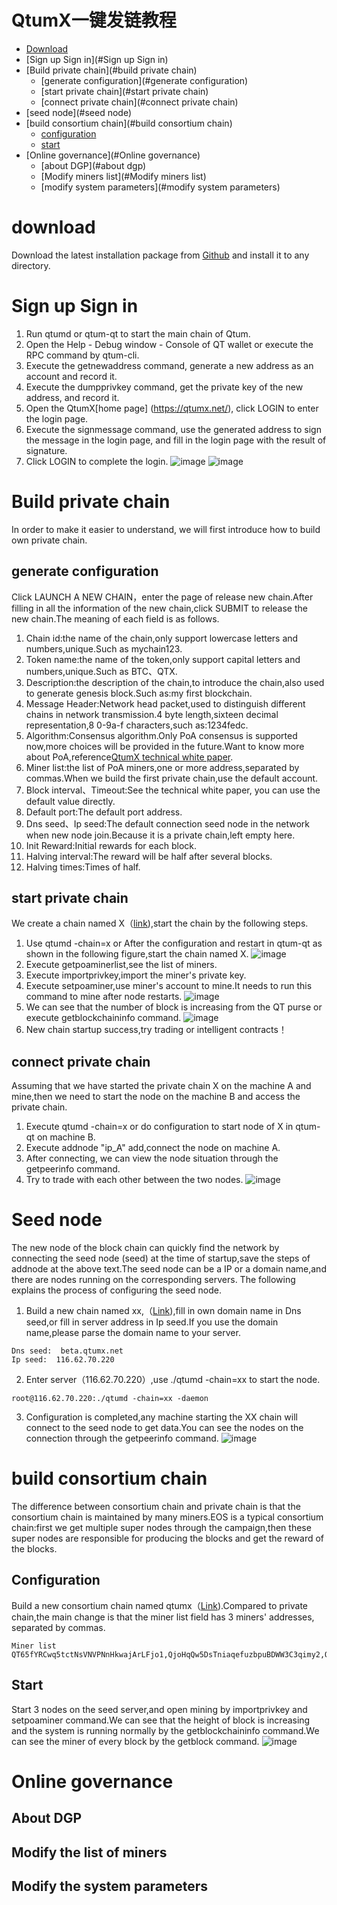 # QtumX一键发链教程

- [Download](#Download)
- [Sign up Sign in](#Sign up Sign in)
- [Build private chain](#build private chain)
    - [generate configuration](#generate configuration)
    - [start private chain](#start private chain)
    - [connect private chain](#connect private chain)
- [seed node](#seed node)
- [build consortium chain](#build consortium chain)
    - [configuration](#configuration)
    - [start](#start)
- [Online governance](#Online governance)
    - [about DGP](#about dgp)
    - [Modify miners list](#Modify miners list)
    - [modify system parameters](#modify system parameters)

# download
Download the latest installation package from [Github](https://github.com/qtumproject/qtum-enterprise/releases) and install it to any directory.

# Sign up Sign in
1. Run qtumd or qtum-qt to start the main chain of Qtum.
2. Open the Help - Debug window - Console of QT wallet or execute the RPC command by qtum-cli.
3. Execute the getnewaddress command, generate a new address as an account and record it.
4. Execute the dumpprivkey command, get the private key of the new address, and record it.
5. Open the QtumX[home page] (https://qtumx.net/), click LOGIN to enter the login page.
6. Execute the signmessage command, use the generated address to sign the message in the login page, and fill in the login page with the result of signature.
7. Click LOGIN to complete the login.
![image](3.jpg)
![image](4.jpg)

# Build private chain
In order to make it easier to understand, we will first introduce how to build own private chain.

## generate configuration
Click LAUNCH A NEW CHAIN，enter the page of release new chain.After filling in all the information of the new chain,click SUBMIT to release the new chain.The meaning of each field is as follows.
1. Chain id:the name of the chain,only support lowercase letters and numbers,unique.Such as mychain123.
2. Token name:the name of the token,only support capital letters and numbers,unique.Such as BTC、QTX.
3. Description:the description of the chain,to introduce the chain,also used to generate genesis block.Such as:my first blockchain.
4. Message Header:Network head packet,used to distinguish different chains in network transmission.4 byte length,sixteen decimal representation,8 0-9a-f characters,such as:1234fedc.
5. Algorithm:Consensus algorithm.Only PoA consensus is supported now,more choices will be provided in the future.Want to know more about PoA,reference[QtumX technical white paper](https://docs.qtum.org/zh/Technical-White-Paper-for-QtumX/).
6. Miner list:the list of PoA miners,one or more address,separated by commas.When we build the first private chain,use the default account.
7. Block interval、Timeout:See the technical white paper, you can use the default value directly.
8. Default port:The default port address.
9. Dns seed、Ip seed:The default connection seed node in the network when new node join.Because it is a private chain,left empty here.
10. Init Reward:Initial rewards for each block.
11. Halving interval:The reward will be half after several blocks.
12. Halving times:Times of half.

## start private chain
We create a chain named X（[link](https://qtumx.net/#/chain/view?chainId=x)),start the chain by the following steps.
1. Use qtumd -chain=x or After the configuration and restart in qtum-qt as shown in the following figure,start the chain named X.
![image](1.jpg)
2. Execute getpoaminerlist,see the list of miners.
3. Execute importprivkey,import the miner's private key.
4. Execute setpoaminer,use miner's account to mine.It needs to run this command to mine after node restarts.
![image](7.jpg)
5. We can see that the number of block is increasing from the QT purse or execute getblockchaininfo command.
![image](2.jpg)
6. New chain startup success,try trading or intelligent contracts！

## connect private chain
Assuming that we have started the private chain X on the machine A and mine,then we need to start the node on the machine B and access the private chain.
1. Execute qtumd -chain=x or do configuration to start node of X in qtum-qt on machine B.
2. Execute addnode "ip_A" add,connect the node on machine A.
3. After connecting, we can view the node situation through the getpeerinfo command.
4. Try to trade with each other between the two nodes.
![image](8.jpg)

# Seed node
The new node of the block chain can quickly find the network by connecting the seed node (seed) at the time of startup,save the steps of addnode at the above text.The seed node can be a IP or a domain name,and there are nodes running on the corresponding servers. The following explains the process of configuring the seed node.
1. Build a new chain named xx,（[Link](https://qtumx.net/#/chain/view?chainId=xx)),fill in own domain name in Dns seed,or fill in server address in Ip seed.If you use the domain name,please parse the domain name to your server.

```
Dns seed:  beta.qtumx.net
Ip seed:  116.62.70.220
```
2. Enter server（116.62.70.220）,use ./qtumd -chain=xx to start the node.
```
root@116.62.70.220:./qtumd -chain=xx -daemon
```
3. Configuration is completed,any machine starting the XX chain will connect to the seed node to get data.You can see the nodes on the connection through the getpeerinfo command.
![image](6.jpg)

# build consortium chain
The difference between consortium chain and private chain is that the consortium chain is maintained by many miners.EOS is a typical consortium chain:first we get multiple super nodes through the campaign,then these super nodes are responsible for producing the blocks and get the reward of the blocks.

## Configuration
Build a new consortium chain named qtumx（[Link](https://qtumx.net/#/chain/view?chainId=qtumx)).Compared to private chain,the main change is that the miner list field has 3 miners' addresses, separated by commas.
```
Miner list
QT65fYRCwq5tctNsVNVPNnHkwajArLFjo1,QjoHqQw5DsTniaqefuzbpuBDWW3C3qimy2,QWWdLoiHnFSNCjibCyGwbQjwtSzK5Unef3
```

## Start
Start 3 nodes on the seed server,and open mining by importprivkey and setpoaminer command.We can see that the height of block is increasing and the system is running normally by the getblockchaininfo command.We can see the miner of every block by the getblock command.
![image](9.jpg)

# Online governance
## About DGP
## Modify the list of miners
## Modify the system parameters
